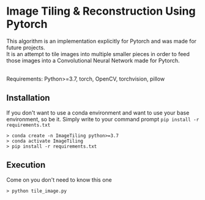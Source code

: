 # Image Tiling & Reconstruction Using Pytorch

This algorithm is an implementation explicitly for Pytorch and was made for future projects. <br/>
It is an attempt to tile images into multiple smaller pieces in order to feed those images into a Convolutional Neural Network made for Pytorch.
<br/>
<br/>

Requirements: Python>=3.7, torch, OpenCV, torchvision, pillow
## Installation
If you don't want to use a conda environment and want to use your base environment, so be it. Simply write to your command prompt
``pip install -r requirements.txt``
```commandline
> conda create -n ImageTiling python>=3.7
> conda activate ImageTiling
> pip install -r requirements.txt
```

## Execution
Come on you don't need to know this one
```commandline
> python tile_image.py
```

